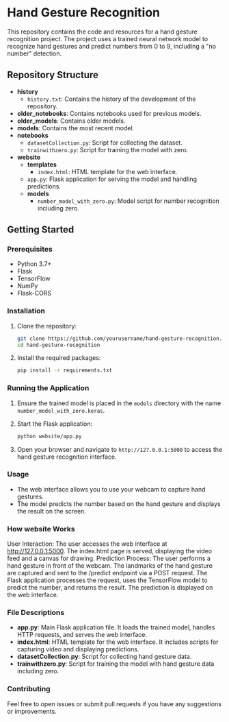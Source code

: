 # Hand Gesture Recognition

This repository contains the code and resources for a hand gesture recognition project. The project uses a trained neural network model to recognize hand gestures and predict numbers from 0 to 9, including a "no number" detection.

## Repository Structure

- **history**
  - `history.txt`: Contains the history of the development of the repository.
- **older_notebooks**: Contains notebooks used for previous models.
- **older_models**: Contains older models.
- **models**: Contains the most recent model.
- **notebooks**
  - `datasetCollection.py`: Script for collecting the dataset.
  - `trainwithzero.py`: Script for training the model with zero.
- **website**
  - **templates**
    - `index.html`: HTML template for the web interface.
  - `app.py`: Flask application for serving the model and handling predictions.
  - **models**
    - `number_model_with_zero.py`: Model script for number recognition including zero.

## Getting Started

### Prerequisites

- Python 3.7+
- Flask
- TensorFlow
- NumPy
- Flask-CORS

### Installation

1. Clone the repository:
    ```bash
    git clone https://github.com/yourusername/hand-gesture-recognition.git
    cd hand-gesture-recognition
    ```

2. Install the required packages:
    ```bash
    pip install -r requirements.txt
    ```

### Running the Application

1. Ensure the trained model is placed in the `models` directory with the name `number_model_with_zero.keras`.

2. Start the Flask application:
    ```bash
    python website/app.py
    ```

3. Open your browser and navigate to `http://127.0.0.1:5000` to access the hand gesture recognition interface.

### Usage

- The web interface allows you to use your webcam to capture hand gestures.
- The model predicts the number based on the hand gesture and displays the result on the screen.

### How website Works

User Interaction:
The user accesses the web interface at http://127.0.0.1:5000.
The index.html page is served, displaying the video feed and a canvas for drawing.
Prediction Process:
The user performs a hand gesture in front of the webcam.
The landmarks of the hand gesture are captured and sent to the /predict endpoint via a POST request.
The Flask application processes the request, uses the TensorFlow model to predict the number, and returns the result.
The prediction is displayed on the web interface.

### File Descriptions

- **app.py**: Main Flask application file. It loads the trained model, handles HTTP requests, and serves the web interface.
- **index.html**: HTML template for the web interface. It includes scripts for capturing video and displaying predictions.
- **datasetCollection.py**: Script for collecting hand gesture data.
- **trainwithzero.py**: Script for training the model with hand gesture data including zero.

### Contributing

Feel free to open issues or submit pull requests if you have any suggestions or improvements.
